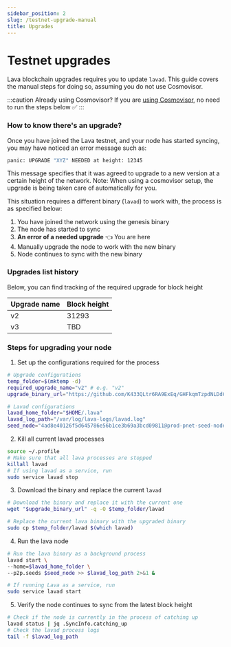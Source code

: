 ```yaml
---
sidebar_position: 2
slug: /testnet-upgrade-manual   
title: Upgrades
---
```

# Testnet upgrades
Lava blockchain upgrades requires you to update `lavad`. This guide covers the manual steps for doing so, assuming you do not use Cosmovisor.

:::caution Already using Cosmovisor?
If you are [using Cosmovisor](testnet-manual#cosmovisor), no need to run the steps below ✅
:::

### How to know there's an upgrade?

Once you have joined the Lava testnet, and your node has started syncing, you may have noticed an error message such as:

```bash
panic: UPGRADE "XYZ" NEEDED at height: 12345
```

This message specifies that it was agreed to upgrade to a new version at a certain height of the network. Note: When using a cosmovisor setup, the upgrade is being taken care of automatically for you.

This situation requires a different binary (`lavad`) to work with, the process is as specified below:

1. You have joined the network using the genesis binary
2. The node has started to sync
3. **An error of a needed upgrade** 👈 You are here
4. Manually upgrade the node to work with the new binary
5. Node continues to sync with the new binary

### Upgrades list history

Below, you can find tracking of the required upgrade for block height

| Upgrade name | Block height |
| --- | --- |
| v2 | 31293 |
| v3 | TBD |

### Steps for upgrading your node

1. Set up the configurations required for the process

```bash
# Upgrade configurations
temp_folder=$(mktemp -d)
required_upgrade_name="v2" # e.g. "v2"
upgrade_binary_url="https://github.com/K433QLtr6RA9ExEq/GHFkqmTzpdNLDd6T/raw/main/production/cosmovisor-upgrades/upgrades/$required_upgrade_name/bin/lavad"

# Lavad configurations
lavad_home_folder="$HOME/.lava"
lavad_log_path="/var/log/lava-logs/lavad.log"
seed_node="4ad8e40126f5d645786e56b1ce3b69a3bcd09811@prod-pnet-seed-node.lavanet.xyz:26656"
```

2. Kill all current lavad processes

```bash
source ~/.profile
# Make sure that all lava processes are stopped
killall lavad
# If using lavad as a service, run
sudo service lavad stop
```

3. Download the binary and replace the current `lavad`

```bash
# Download the binary and replace it with the current one
wget "$upgrade_binary_url" -q -O $temp_folder/lavad

# Replace the current lava binary with the upgraded binary
sudo cp $temp_folder/lavad $(which lavad)
```

4. Run the lava node

```bash
# Run the lava binary as a background process
lavad start \
--home=$lavad_home_folder \
--p2p.seeds $seed_node >> $lavad_log_path 2>&1 &

# If running Lava as a service, run
sudo service lavad start
```

5. Verify the node continues to sync from the latest block height

```bash
# Check if the node is currently in the process of catching up
lavad status | jq .SyncInfo.catching_up
# Check the lavad process logs
tail -f $lavad_log_path
```